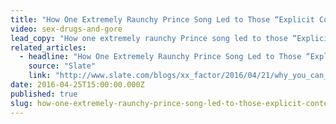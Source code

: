 ```yaml
---
title: "How One Extremely Raunchy Prince Song Led to Those “Explicit Content” Stickers"
video: sex-drugs-and-gore
lead_copy: "How one extremely raunchy Prince song led to those “Explicit Content” stickers. Watch *Sex, Drugs and Gore.*"
related_articles:
  - headline: "How One Extremely Raunchy Prince Song Led to Those “Explicit Content” Stickers on CDs"
    source: "Slate"
    link: "http://www.slate.com/blogs/xx_factor/2016/04/21/why_you_can_blame_prince_for_explicit_content_stickers_on_cds.html"
date: 2016-04-25T15:00:00.000Z
published: true
slug: how-one-extremely-raunchy-prince-song-led-to-those-explicit-content-stickers
---
```


